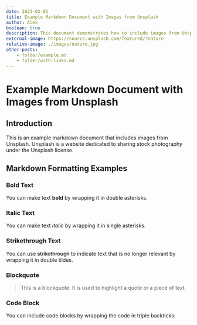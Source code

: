 ```yaml
---
date: 2023-02-01
title: Example Markdown Document with Images from Unsplash
author: Alex
boolean: true
description: This document demonstrates how to include images from Unsplash in a markdown file.
external-image: https://source.unsplash.com/featured/?nature
relative-image: ./images/nature.jpg
other-posts:
    - folder/example.md
    - folder/with-links.md
---
```


# Example Markdown Document with Images from Unsplash

## Introduction

This is an example markdown document that includes images from Unsplash. Unsplash is a website dedicated to sharing stock photography under the Unsplash license.

## Markdown Formatting Examples

### Bold Text

You can make text **bold** by wrapping it in double asterisks.

### Italic Text

You can make text _italic_ by wrapping it in single asterisks.

### Strikethrough Text

You can use ~~strikethrough~~ to indicate text that is no longer relevant by wrapping it in double tildes.

### Blockquote

> This is a blockquote. It is used to highlight a quote or a piece of text.

### Code Block

You can include code blocks by wrapping the code in triple backticks:
